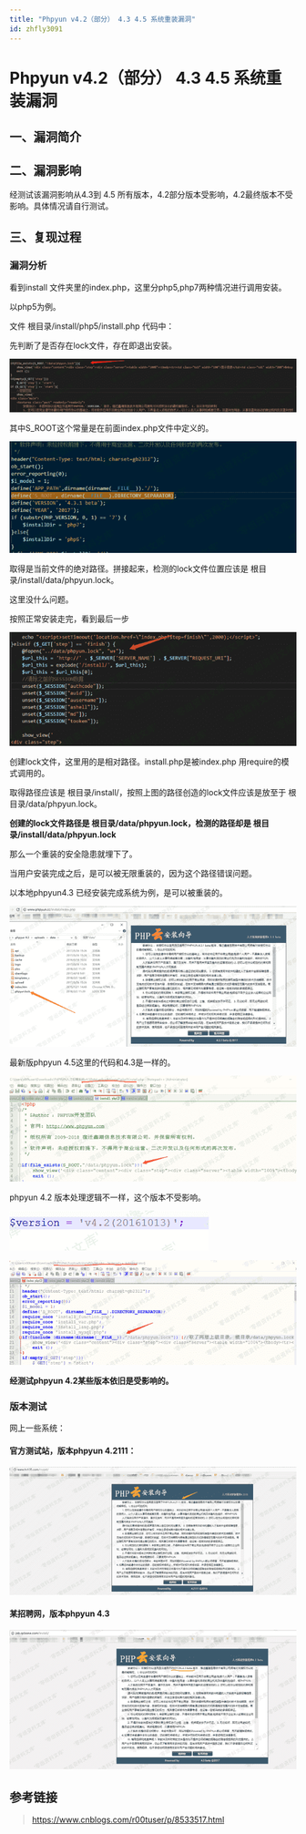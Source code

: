 ```yaml
---
title: "Phpyun v4.2（部分） 4.3 4.5 系统重装漏洞"
id: zhfly3091
---
```


# Phpyun v4.2（部分） 4.3 4.5 系统重装漏洞

## 一、漏洞简介

## 二、漏洞影响

经测试该漏洞影响从4.3到 4.5 所有版本，4.2部分版本受影响，4.2最终版本不受影响。具体情况请自行测试。

## 三、复现过程

### 漏洞分析

看到install 文件夹里的index.php，这里分php5,php7两种情况进行调用安装。

以php5为例。

文件 根目录/install/php5/install.php 代码中：

先判断了是否存在lock文件，存在即退出安装。

![image](../img/1963bb3ecd666308d2f7fef89cec6007.png)

其中S_ROOT这个常量是在前面index.php文件中定义的。

![image](../img/99e228cb41a5c1f2926d861ff8bc15f6.png)

取得是当前文件的绝对路径。拼接起来，检测的lock文件位置应该是 根目录/install/data/phpyun.lock。

这里没什么问题。

按照正常安装走完，看到最后一步

![image](../img/7696773473862eec5d54f6ab611f2163.png)

创建lock文件，这里用的是相对路径。install.php是被index.php 用require的模式调用的。

取得路径应该是 根目录/install/，按照上图的路径创造的lock文件应该是放至于 根目录/data/phpyun.lock。

**创建的lock文件路径是 根目录/data/phpyun.lock，检测的路径却是 根目录/install/data/phpyun.lock**

那么一个重装的安全隐患就埋下了。

当用户安装完成之后，是可以被无限重装的，因为这个路径错误问题。

以本地phpyun4.3 已经安装完成系统为例，是可以被重装的。

![image](../img/d7ed0a6ac24881b540a59f676be379b2.png)

最新版phpyun 4.5这里的代码和4.3是一样的。

![image](../img/02fb244ce4fcb85b7e42d0faf53fe529.png)

phpyun 4.2 版本处理逻辑不一样，这个版本不受影响。

![image](../img/d4b13e3d792842ce4b06ee7a8e6df9dc.png)

![image](../img/599ef3a39c42f85b3caeebabb3062baf.png)

**经测试phpyun 4.2某些版本依旧是受影响的。**

### 版本测试

网上一些系统：

#### 官方测试站，版本phpyun 4.2111：

![image](../img/1f636b5d77dea99527d3e052e7b736e8.png)

#### 某招聘网，版本phpyun 4.3

![image](../img/a27fb2f21aed672b79efb473fa53a376.png)

## 参考链接

> https://www.cnblogs.com/r00tuser/p/8533517.html